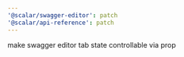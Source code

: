 ```yaml
---
'@scalar/swagger-editor': patch
'@scalar/api-reference': patch
---
```


make swagger editor tab state controllable via prop

